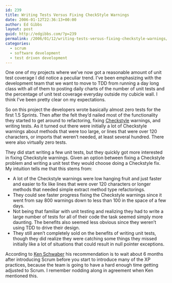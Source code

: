 ```yaml
---
id: 239
title: Writing Tests Versus Fixing CheckStyle Warnings
date: 2006-01-12T22:36:13+00:00
author: Ed Gibbs
layout: post
guid: http://edgibbs.com/?p=239
permalink: /2006/01/12/writing-tests-versus-fixing-checkstyle-warnings/
categories:
  - scrum
  - software development
  - test driven development
---
```

One one of my projects where we&#8217;ve now got a reasonable amount of unit test coverage I did notice a peculiar trend. I&#8217;ve been emphasizing with the development team that we want to move to TDD from running a day long class with all of them to posting daily charts of the number of unit tests and the percentage of unit test coverage everyday outside my cubicle wall. I think I&#8217;ve been pretty clear on my expectations.

So on this project the developers wrote basically almost zero tests for the first 1.5 Sprints. Then after the felt they&#8217;d nailed most of the functionality they started to get around to refactoring, fixing [Checkstyle](http://checkstyle.sourceforge.net/) warnings, and writing tests. As it turned out there were initially a lot of Checkstyle warnings about methods that were too large, or lines that were over 120 characters, or imports that weren&#8217;t needed, at least several hundred. There were also virtually zero tests.

They did start writing a few unit tests, but they quickly got more interested in fixing Checkstyle warnings. Given an option between fixing a Checkstyle problem and writing a unit test they would choose doing a Checkstyle fix. My intuition tells me that this stems from:

  * A lot of the Checkstyle warnings were low hanging fruit and just faster and easier to fix like lines that were over 120 characters or longer methods that needed simple extract method type refactorings.
  * They could see faster progress fixing the Checkstyle warnings since it went from say 800 warnings down to less than 100 in the space of a few days.
  * Not being that familiar with unit testing and realizing they had to write a large number of tests for all of their code the task seemed simply more daunting. The benefits also seemed less obvious since they weren&#8217;t using TDD to drive their design.
  * They still aren&#8217;t completely sold on the benefits of writing unit tests, though they did realize they were catching some things they missed initially like a lot of situations that could result in null pointer exceptions.

According to [Ken Schwaber](http://www.controlchaos.com/) his recommendation is to wait about 6 months after introducing Scrum before you start to introduce many of the XP practices, because the team is going to have a hard enough time getting adjusted to Scrum. I remember nodding along in agreement when Ken mentioned this.